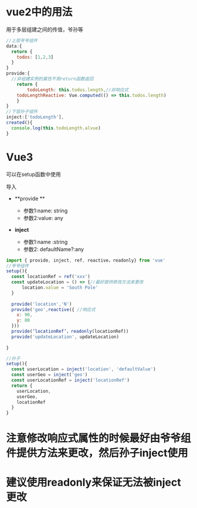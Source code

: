 # vue2中的用法

用于多层组建之间的传值，爷孙等

```js
//上层爷爷组件
data:{
  return {
    todos: [1,2,3]
  }
}
provide:{
  //非组建实例的属性不用return函数返回
	return {
		todoLength: this.todos.length,//非响应式
    todoLengthReactive: Vue.computed(() => this.todos.length)
	}
}
//下层孙子组件
inject:['todoLength'],
created(){
  console.log(this.todoLength.alvue)
}

```

# Vue3

可以在setup函数中使用

导入 

- **provide **
  - 参数1:name: string
  - 参数2:value: any

- **inject**
  - 参数1:name :string
  - 参数2: defaultName?:any

```js
import { provide, inject, ref, reactive，readonly} from 'vue'
//爷爷组件
setup(){
  const locationRef = ref('xxx')
  const updateLocation = () => {//最好提供修改方法来更改
      location.value = 'South Pole'
  }
  
  provide('location','N')
  provide('geo',reactive({ //响应式
    x: 90,
    y: 80
  }))
  provide(‘locationRef’，readonly(locationRef))
  provide('updateLocation', updateLocation)
 
}

//孙子
setup(){
  const userLocation = inject('location', 'defaultValue')
  const userGeo = inject('geo')
  const userLocationRef = inject('locationRef')
  return {
    userLocation,
    userGeo,
    locationRef
  }
}
```



# 注意修改响应式属性的时候最好由爷爷组件提供方法来更改，然后孙子inject使用

# 建议使用readonly来保证无法被inject更改